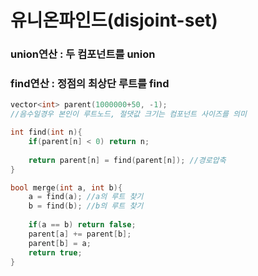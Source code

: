 # 유니온파인드(disjoint-set)
### union연산 : 두 컴포넌트를 union
### find연산 : 정점의 최상단 루트를 find
```cpp
vector<int> parent(1000000+50, -1);
//음수일경우 본인이 루트노드, 절댓값 크기는 컴포넌트 사이즈를 의미

int find(int n){
	if(parent[n] < 0) return n;
	
	return parent[n] = find(parent[n]); //경로압축
}

bool merge(int a, int b){
	a = find(a); //a의 루트 찾기 
	b = find(b); //b의 루트 찾기 
	
	if(a == b) return false;
	parent[a] += parent[b];
	parent[b] = a;
	return true;
}
```